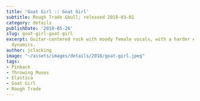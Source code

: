 ```yaml
---
title: 'Goat Girl :: Goat Girl'
subtitle: Rough Trade &bull; released 2018-03-01
category: details
publishDate: '2018-05-26'
slug: goat-girl-goat-girl
excerpt: Guitar-centered rock with moody female vocals, with a harder edge and good
  dynamics.
author: jclacking
image: "~/assets/images/details/2018/goat-girl.jpeg"
tags:
- Pinback
- Throwing Muses
- Elastica
- Goat Girl
- Rough Trade
---
```


